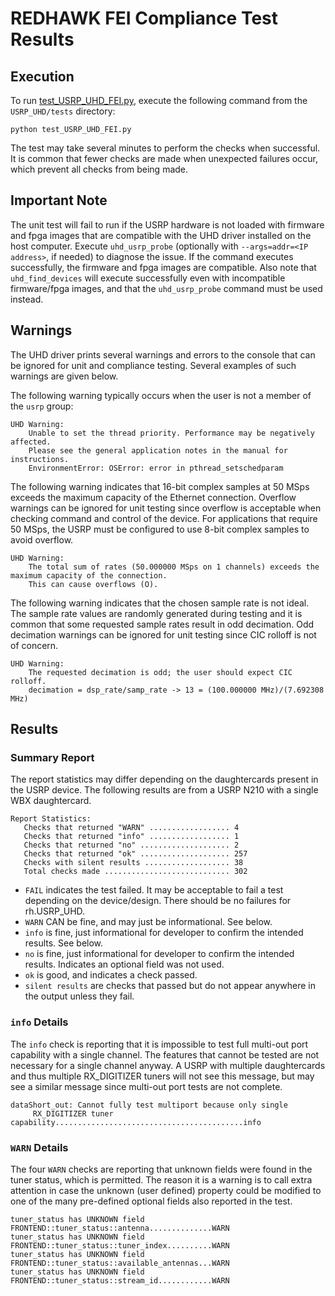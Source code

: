 # REDHAWK FEI Compliance Test Results

## Execution

To run [test\_USRP_UHD\_FEI.py](test_USRP_UHD_FEI.py), execute the following command from the `USRP_UHD/tests` directory:

```
python test_USRP_UHD_FEI.py
```

The test may take several minutes to perform the checks when successful. It is common that fewer checks are made when unexpected failures occur, which prevent all checks from being made.

## Important Note

The unit test will fail to run if the USRP hardware is not loaded with firmware and fpga images that are compatible with the UHD driver installed on the host computer. Execute `uhd_usrp_probe` (optionally with `--args=addr=<IP address>`, if needed) to diagnose the issue. If the command executes successfully, the firmware and fpga images are compatible. Also note that `uhd_find_devices` will execute successfully even with incompatible firmware/fpga images, and that the `uhd_usrp_probe` command must be used instead.

## Warnings

The UHD driver prints several warnings and errors to the console that can be ignored for unit and compliance testing. Several examples of such warnings are given below.

The following warning typically occurs when the user is not a member of the `usrp` group:
```
UHD Warning:
    Unable to set the thread priority. Performance may be negatively affected.
    Please see the general application notes in the manual for instructions.
    EnvironmentError: OSError: error in pthread_setschedparam
```

The following warning indicates that 16-bit complex samples at 50 MSps exceeds the maximum capacity of the Ethernet connection. Overflow warnings can be ignored for unit testing since overflow is acceptable when checking command and control of the device. For applications that require 50 MSps, the USRP must be configured to use 8-bit complex samples to avoid overflow.
```
UHD Warning:
    The total sum of rates (50.000000 MSps on 1 channels) exceeds the maximum capacity of the connection.
    This can cause overflows (O).
```

The following warning indicates that the chosen sample rate is not ideal. The sample rate values are randomly generated during testing and it is common that some requested sample rates result in odd decimation. Odd decimation warnings can be ignored for unit testing since CIC rolloff is not of concern.
```
UHD Warning:
    The requested decimation is odd; the user should expect CIC rolloff.
    decimation = dsp_rate/samp_rate -> 13 = (100.000000 MHz)/(7.692308 MHz)
```



## Results

### Summary Report

The report statistics may differ depending on the daughtercards present in the USRP device. The following results are from a USRP N210 with a single WBX daughtercard.

```
Report Statistics:
   Checks that returned "WARN" .................. 4
   Checks that returned "info" .................. 1
   Checks that returned "no" .................... 2
   Checks that returned "ok" .................... 257
   Checks with silent results ................... 38
   Total checks made ............................ 302
```

* `FAIL` indicates the test failed. It may be acceptable to fail a test depending on the device/design. There should be no failures for rh.USRP_UHD.
* `WARN` CAN be fine, and may just be informational. See below.
* `info` is fine, just informational for developer to confirm the intended results. See below.
* `no` is fine, just informational for developer to confirm the intended results. Indicates an optional field was not used.
* `ok` is good, and indicates a check passed.
* `silent results` are checks that passed but do not appear anywhere in the output unless they fail.

### `info` Details

The `info` check is reporting that it is impossible to test full multi-out port capability with a single channel. The features that cannot be tested are not necessary for a single channel anyway. A USRP with multiple daughtercards and thus multiple RX_DIGITIZER tuners will not see this message, but may see a similar message since multi-out port tests are not complete.

```
dataShort_out: Cannot fully test multiport because only single
     RX_DIGITIZER tuner capability..........................................info
```

### `WARN` Details

The four `WARN` checks are reporting that unknown fields were found in the tuner status, which is permitted. The reason it is a warning is to call extra attention in case the unknown (user defined) property could be modified to one of the many pre-defined optional fields also reported in the test.
```
tuner_status has UNKNOWN field FRONTEND::tuner_status::antenna..............WARN
tuner_status has UNKNOWN field FRONTEND::tuner_status::tuner_index..........WARN
tuner_status has UNKNOWN field FRONTEND::tuner_status::available_antennas...WARN
tuner_status has UNKNOWN field FRONTEND::tuner_status::stream_id............WARN
```
